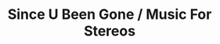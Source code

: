 ---
ee_id_thing: '4240'
site: '1'
type: '2'
inv_num: 2013-197
add_credit:
url: 2013-197-since-u-been-gone-music-for-stereos
title: Since U Been Gone / Music For Stereos
year: '2013'
display_year: '2013'
medium: Bang & Olufsen Beosound 9000, Bang & Olufsen BeoLab 6000, Since U Been Gone
  (2010) Compact Discs
dims: 128 x 135 x 50
pitch: "​“Combo” version of a past series &amp; performance."
ps:
live_url:
youtube:
https://github.com/coryarcangel/alu:
imgs: since-u-been-gone-2013-197-install-Heart-01-database-SM.jpg,since-u-been-gone-2013-197-detail-Heart-01-database-SM.jpg
subheading:
download:
commission:
related: "[4196] [2010-025-music-for-stereos] 2010-025 Music For Stereos"
layout: things-i-made
---